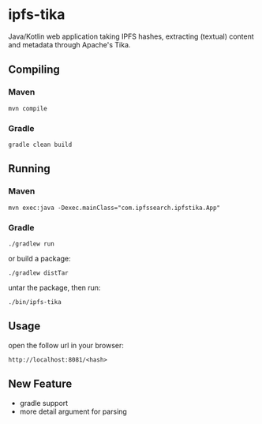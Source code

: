 # ipfs-tika
Java/Kotlin web application taking IPFS hashes, extracting (textual) content and metadata through 
Apache's Tika.

## Compiling

### Maven
`mvn compile`

### Gradle
```shell
gradle clean build
```

## Running

### Maven
`mvn exec:java -Dexec.mainClass="com.ipfssearch.ipfstika.App"`

### Gradle

```shell
./gradlew run
```
or build a package:

```shell
./gradlew distTar
```

untar the package, then run:

```shell
./bin/ipfs-tika
```

## Usage
open the follow url in your browser:

```shell
http://localhost:8081/<hash>
```

## New Feature

- gradle support
- more detail argument for parsing


